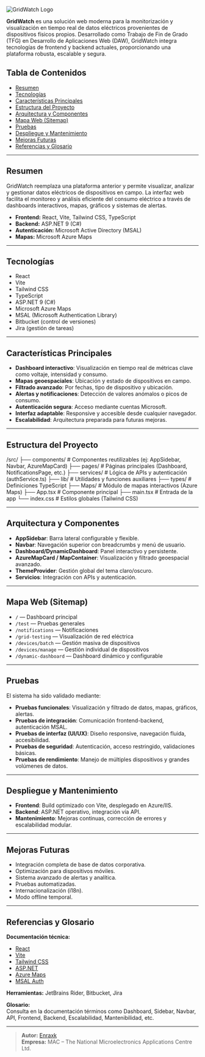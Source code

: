 ![GridWatch Logo](ClientApp/dist/assets/gridwatch_logo_dark-Dwjg7zJE.png)


**GridWatch** es una solución web moderna para la monitorización y visualización en tiempo real de datos eléctricos provenientes de dispositivos físicos propios. Desarrollado como Trabajo de Fin de Grado (TFG) en Desarrollo de Aplicaciones Web (DAW), GridWatch integra tecnologías de frontend y backend actuales, proporcionando una plataforma robusta, escalable y segura.

## Tabla de Contenidos

- [Resumen](#resumen)
- [Tecnologías](#tecnologías)
- [Características Principales](#características-principales)
- [Estructura del Proyecto](#estructura-del-proyecto)
- [Arquitectura y Componentes](#arquitectura-y-componentes)
- [Mapa Web (Sitemap)](#mapa-web-sitemap)
- [Pruebas](#pruebas)
- [Despliegue y Mantenimiento](#despliegue-y-mantenimiento)
- [Mejoras Futuras](#mejoras-futuras)
- [Referencias y Glosario](#referencias-y-glosario)

---

## Resumen

GridWatch reemplaza una plataforma anterior y permite visualizar, analizar y gestionar datos eléctricos de dispositivos en campo. La interfaz web facilita el monitoreo y análisis eficiente del consumo eléctrico a través de dashboards interactivos, mapas, gráficos y sistemas de alertas.

- **Frontend:** React, Vite, Tailwind CSS, TypeScript
- **Backend:** ASP.NET 9 (C#)
- **Autenticación:** Microsoft Active Directory (MSAL)
- **Mapas:** Microsoft Azure Maps

---

## Tecnologías

- React
- Vite
- Tailwind CSS
- TypeScript
- ASP.NET 9 (C#)
- Microsoft Azure Maps
- MSAL (Microsoft Authentication Library)
- Bitbucket (control de versiones)
- Jira (gestión de tareas)

---

## Características Principales

- **Dashboard interactivo**: Visualización en tiempo real de métricas clave como voltaje, intensidad y consumo.
- **Mapas geoespaciales**: Ubicación y estado de dispositivos en campo.
- **Filtrado avanzado**: Por fechas, tipo de dispositivo y ubicación.
- **Alertas y notificaciones**: Detección de valores anómalos o picos de consumo.
- **Autenticación segura**: Acceso mediante cuentas Microsoft.
- **Interfaz adaptable**: Responsive y accesible desde cualquier navegador.
- **Escalabilidad**: Arquitectura preparada para futuras mejoras.

---

## Estructura del Proyecto
/src/ ├── components/ # Componentes reutilizables (ej: AppSidebar, Navbar, AzureMapCard) 
├── pages/ # Páginas principales (Dashboard, NotificationsPage, etc.) 
├── services/ # Lógica de APIs y autenticación (authService.ts) 
├── lib/ # Utilidades y funciones auxiliares 
├── types/ # Definiciones TypeScript 
├── Maps/ # Módulo de mapas interactivos (Azure Maps) 
├── App.tsx # Componente principal 
├── main.tsx # Entrada de la app 
└── index.css # Estilos globales (Tailwind CSS)

---

## Arquitectura y Componentes

- **AppSidebar**: Barra lateral configurable y flexible.
- **Navbar**: Navegación superior con breadcrumbs y menú de usuario.
- **Dashboard/DynamicDashboard**: Panel interactivo y persistente.
- **AzureMapCard / MapContainer**: Visualización y filtrado geoespacial avanzado.
- **ThemeProvider**: Gestión global del tema claro/oscuro.
- **Servicios**: Integración con APIs y autenticación.

---

## Mapa Web (Sitemap)

- `/` — Dashboard principal
- `/test` — Pruebas generales
- `/notifications` — Notificaciones
- `/grid-testing` — Visualización de red eléctrica
- `/devices/batch` — Gestión masiva de dispositivos
- `/devices/manage` — Gestión individual de dispositivos
- `/dynamic-dashboard` — Dashboard dinámico y configurable

---

## Pruebas

El sistema ha sido validado mediante:

- **Pruebas funcionales**: Visualización y filtrado de datos, mapas, gráficos, alertas.
- **Pruebas de integración**: Comunicación frontend-backend, autenticación MSAL.
- **Pruebas de interfaz (UI/UX)**: Diseño responsive, navegación fluida, accesibilidad.
- **Pruebas de seguridad**: Autenticación, acceso restringido, validaciones básicas.
- **Pruebas de rendimiento**: Manejo de múltiples dispositivos y grandes volúmenes de datos.

---

## Despliegue y Mantenimiento

- **Frontend**: Build optimizado con Vite, desplegado en Azure/IIS.
- **Backend**: ASP.NET operativo, integración vía API.
- **Mantenimiento**: Mejoras continuas, corrección de errores y escalabilidad modular.

---

## Mejoras Futuras

- Integración completa de base de datos corporativa.
- Optimización para dispositivos móviles.
- Sistema avanzado de alertas y analítica.
- Pruebas automatizadas.
- Internacionalización (i18n).
- Modo offline temporal.

---

## Referencias y Glosario

**Documentación técnica:**
- [React](https://react.dev/)
- [Vite](https://vitejs.dev/)
- [Tailwind CSS](https://tailwindcss.com/)
- [ASP.NET](https://learn.microsoft.com/en-us/aspnet/core/?view=aspnetcore-9.0)
- [Azure Maps](https://azure.microsoft.com/en-us/products/azure-maps/)
- [MSAL Auth](https://docs.microsoft.com/en-us/azure/active-directory/develop/msal-overview)

**Herramientas:** JetBrains Rider, Bitbucket, Jira

**Glosario:**  
Consulta en la documentación términos como Dashboard, Sidebar, Navbar, API, Frontend, Backend, Escalabilidad, Mantenibilidad, etc.

---

> **Autor:** [Enraxk](https://github.com/Enraxk)  
> **Empresa:** MAC – The National Microelectronics Applications Centre Ltd.


